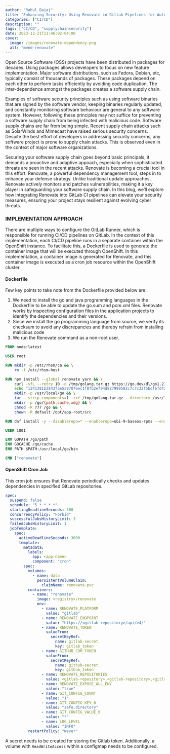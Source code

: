 ```yaml
---
author: "Rahul Bajaj"
title: "Enhancing Security: Using Renovate in Gitlab Pipelines for Automated Dependency Updates"
categories: ["CI/CD"]
description: ""
tags: ["CI/CD", "supplychainsecurity"]
date: 2023-12-21T11:46:02-04:00
cover:
  image: /images/renovate-dependency.png
  alt: "mend-renovate"
---
```


Open Source Software (OSS) projects have been distributed in packages for decades. Using packages allows developers to focus on new feature implementation. Major software distributions, such as Fedora, Debian, etc, typically consist of thousands of packages. These packages depend on each other to perform tasks efficiently by avoiding code duplication. The inter-dependence amongst the packages creates a software supply chain.

Examples of software security principles such as using software binaries that are signed by the software vendor, keeping binaries regularly updated, and constantly monitoring software behaviour are general to any software system. However, following these principles may not suffice for preventing a software supply chain from being infected with malicious code. Software supply chains are far from being simple. Recent supply chain attacks such as SolarWinds and Mimecast have raised serious security concerns. Despite the best effort of developers in addressing security concerns, any software project is prone to supply chain attacks. This is observed even in the context of major software organizations.

Securing your software supply chain goes beyond basic principals, it demands a proactive and adaptive appoach, especially when sophisticated threats are seen in the recent attacks. Renovate is becoming a crucial tool in this effort. Renovate, a powerful dependency management tool, steps in to enhance your defense strategy. Unlike traditional update approaches, Renovate actively monitors and patches vulnerabilities, making it a key player in safeguarding your software supply chain. In this blog, we’ll explore how integrating Renovate into GitLab CI pipelines can elevate your security measures, ensuring your project stays resilient against evolving cyber threats.

### IMPLEMENTATION APPROACH

There are multiple ways to configure the GitLab Runner, which is responsible for running CI/CD pipelines on GitLab. In the context of this implementation, each CI/CD pipeline runs in a separate container within the OpenShift instance. To facilitate this, a Dockerfile is used to generate the container image that will be executed through OpenShift. In this implementation, a container image is generated for Renovate, and this container image is executed as a cron job resource within the OpenShift cluster.

#### Dockerfile

Few key points to take note from the Dockerfile provided below are:

  1. We need to install the go and java programming languages in the Dockerfile to be able to update the go.sum and pom.xml files. Renovate works by inspecting configuration files in the application projects to identify the dependencies and their versions.
  2. Since we install the go programming language from source, we verify its checksum to avoid any discrepancies and thereby refrain from installing malicious code
  3. We run the Renovate command as a non-root user.

```Dockerfile
FROM node:latest

USER root

RUN mkdir -p /etc/rhsm/ca && \
    rm -f /etc/rhsm-host

RUN npm install --global renovate yarn && \
    curl -sfL --retry 10 -o /tmp/golang.tar.gz https://go.dev/dl/go1.21.3.linux-amd64.tar.gz && \
    echo "1241381b2843fae5a9707eec1f8fb2ef94d827990582c7c7c32f5bdfbfd420c8 /tmp/golang.tar.gz" | sha256sum -c && \
    mkdir -p /usr/local/go && \
    tar --strip-components=1 -zxf /tmp/golang.tar.gz --directory /usr/local/go && \
    mkdir -p /go/{path,cache,xdg} && \
    chmod -R 777 /go && \
    chown -R default /opt/app-root/src

RUN dnf install -y --disablerepo=* --enablerepo=ubi-9-baseos-rpms --enablerepo=ubi-9-appstream-rpms java-17-openjdk-devel

USER 1001

ENV GOPATH /go/path
ENV GOCACHE /go/cache
ENV PATH $PATH:/usr/local/go/bin

CMD ["renovate"]
```

#### OpenShift Cron Job

This cron job ensures that Renovate periodically checks and updates dependencies in specified GitLab repositories.

```yaml
spec:
  suspend: false
  schedule: "5 * * * *"
  startingDeadlineSeconds: 300
  concurrencyPolicy: "Forbid"
  successfulJobsHistoryLimit: 3
  failedJobsHistoryLimit: 1
  jobTemplate:
    spec:
      activeDeadlineSeconds: 3600
      template:
        metadata:
          labels:
            app: <app-name>
            component: "cron"
        spec:
          volumes:
            - name: data
              persistentVolumeClaim:
                claimName: renovate-pvc
          containers:
            - name: "renovate"
              image: <registry>/renovate
              env:
                - name: RENOVATE_PLATFORM
                  value: "gitlab"
                - name: RENOVATE_ENDPOINT
                  value: "https://<gitlab-repository>/api/v4/"
                - name: RENOVATE_TOKEN
                  valueFrom:
                    secretKeyRef:
                      name: gitlab-secret
                      key: gitlab_token
                - name: GITHUB_COM_TOKEN
                  valueFrom:
                    secretKeyRef:
                      name: github-secret
                      key: github_token
                - name: RENOVATE_REPOSITORIES
                  value: <gitlab-repository>,<gitlab-repository>,<gitlab-repository>
                - name: RENOVATE_EXPOSE_ALL_ENV
                  value: "true"
                - name: GIT_CONFIG_COUNT
                  value: "1"
                - name: GIT_CONFIG_KEY_0
                  value: "safe.directory"
                - name: GIT_CONFIG_VALUE_0
                  value: "*"
                - name: LOG_LEVEL
                  value: "INFO"
          restartPolicy: "Never"
```

A secret needs to be created for storing the Gitlab token. Additionally, a volume with `ReadWriteAccess` within a configmap needs to be configured.